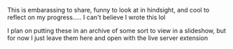 This is embarassing to share, funny to look at in hindsight, and cool to reflect on my progress..... I can't believe I wrote this lol

I plan on putting these in an archive of some sort to view in a slideshow, but for now I just leave them here and open with the live server extension
